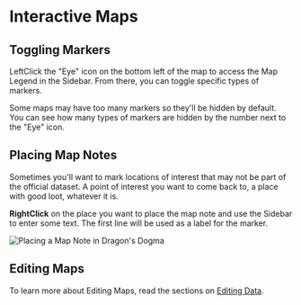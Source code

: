 # Interactive Maps

## Toggling Markers

LeftClick the "Eye" icon on the bottom left of the map to access the Map Legend in the Sidebar. From there, you can toggle specific types of markers.

Some maps may have too many markers so they'll be hidden by default. You can see how many types of markers are hidden by the number next to the "Eye" icon.

## Placing Map Notes

Sometimes you'll want to mark locations of interest that may not be part of the official dataset. A point of interest you want to come back to, a place with good loot, whatever it is.

**RightClick** on the place you want to place the map note and use the Sidebar to enter some text. The first line will be used as a label for the marker.

![Placing a Map Note in Dragon&apos;s Dogma](.gitbook/assets/peek-2020-10-19-02-08-map-notes.gif)

## Editing Maps

To learn more about Editing Maps, read the sections on [Editing Data](editing-data/).

